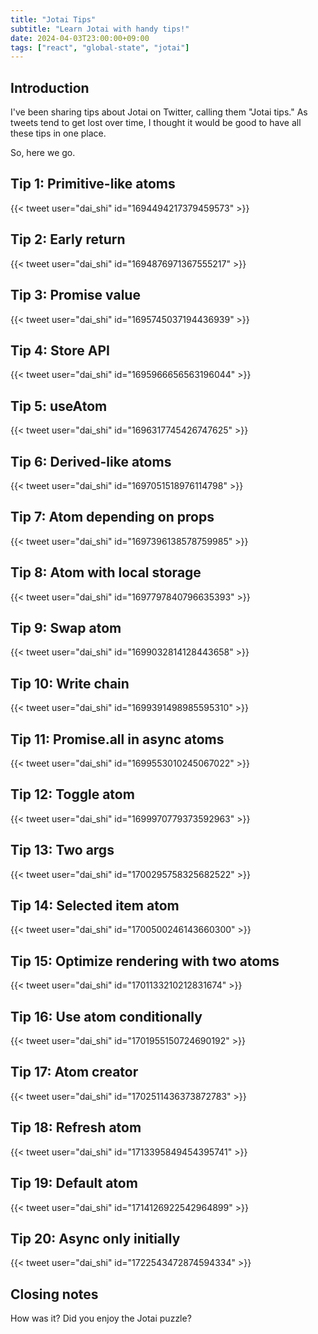 ```yaml
---
title: "Jotai Tips"
subtitle: "Learn Jotai with handy tips!"
date: 2024-04-03T23:00:00+09:00
tags: ["react", "global-state", "jotai"]
---
```


## Introduction

I've been sharing tips about Jotai on Twitter,
calling them "Jotai tips."
As tweets tend to get lost over time,
I thought it would be good to have all these tips in one place.

So, here we go.

## Tip 1: Primitive-like atoms

{{< tweet user="dai_shi" id="1694494217379459573" >}}

## Tip 2: Early return

{{< tweet user="dai_shi" id="1694876971367555217" >}}

## Tip 3: Promise value

{{< tweet user="dai_shi" id="1695745037194436939" >}}

## Tip 4: Store API

{{< tweet user="dai_shi" id="1695966656563196044" >}}

## Tip 5: useAtom

{{< tweet user="dai_shi" id="1696317745426747625" >}}

## Tip 6: Derived-like atoms

{{< tweet user="dai_shi" id="1697051518976114798" >}}

## Tip 7: Atom depending on props

{{< tweet user="dai_shi" id="1697396138578759985" >}}

## Tip 8: Atom with local storage

{{< tweet user="dai_shi" id="1697797840796635393" >}}

## Tip 9: Swap atom

{{< tweet user="dai_shi" id="1699032814128443658" >}}

## Tip 10: Write chain

{{< tweet user="dai_shi" id="1699391498985595310" >}}

## Tip 11: Promise.all in async atoms

{{< tweet user="dai_shi" id="1699553010245067022" >}}

## Tip 12: Toggle atom

{{< tweet user="dai_shi" id="1699970779373592963" >}}

## Tip 13: Two args

{{< tweet user="dai_shi" id="1700295758325682522" >}}

## Tip 14: Selected item atom

{{< tweet user="dai_shi" id="1700500246143660300" >}}

## Tip 15: Optimize rendering with two atoms

{{< tweet user="dai_shi" id="1701133210212831674" >}}

## Tip 16: Use atom conditionally

{{< tweet user="dai_shi" id="1701955150724690192" >}}

## Tip 17: Atom creator

{{< tweet user="dai_shi" id="1702511436373872783" >}}

## Tip 18: Refresh atom

{{< tweet user="dai_shi" id="1713395849454395741" >}}

## Tip 19: Default atom

{{< tweet user="dai_shi" id="1714126922542964899" >}}

## Tip 20: Async only initially

{{< tweet user="dai_shi" id="1722543472874594334" >}}

## Closing notes

How was it? Did you enjoy the Jotai puzzle?

